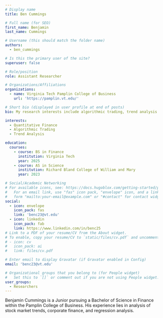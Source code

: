 ```yaml
---
# Display name
title: Ben Cummings

# Full name (for SEO)
first_name: Benjamin
last_name: Cummings

# Username (this should match the folder name)
authors:
  - ben_cummings

# Is this the primary user of the site?
superuser: false

# Role/position
role: Assistant Researcher

# Organizations/Affiliations
organizations:
  - name: Virginia Tech Pamplin College of Business
    url: 'https://pamplin.vt.edu/'

# Short bio (displayed in user profile at end of posts)
bio: My research interests include algorithmic trading, trend analysis and everything regarding quantitative finance.

interests:
  - Quantitative Finance
  - Algorithmic Trading
  - Trend Analysis

education:
  courses:
    - course: BS in Finance
      institution: Virginia Tech
      year: 2025 
    - course: AS in Science
      institution: Richard Bland College of William and Mary
      year: 2023

# Social/Academic Networking
# For available icons, see: https://docs.hugoblox.com/getting-started/page-builder/#icons
#   For an email link, use "fas" icon pack, "envelope" icon, and a link in the
#   form "mailto:your-email@example.com" or "#contact" for contact widget.
social:
  - icon: envelope
    icon_pack: fas
    link: 'benc23@vt.edu'
  - icon: linkedin
    icon_pack: fab
    link: https://www.linkedin.com/in/benc25
# Link to a PDF of your resume/CV from the About widget.
# To enable, copy your resume/CV to `static/files/cv.pdf` and uncomment the lines below.
# - icon: cv
#   icon_pack: ai
#   link: files/cv.pdf

# Enter email to display Gravatar (if Gravatar enabled in Config)
email: 'benc23@vt.edu'

# Organizational groups that you belong to (for People widget)
#   Set this to `[]` or comment out if you are not using People widget.
user_groups:
  - Researchers
---
```

Benjamin Cummings is a Junior pursuing a Bachelor of Science in Finance within the Pamplin College of Business. His experience lies in analysis of stock market trends, corporate finance, and regression analysis.
